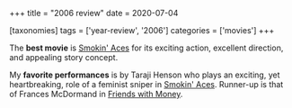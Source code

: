 +++
title = "2006 review"
date = 2020-07-04

[taxonomies]
tags = ['year-review', '2006']
categories = ['movies']
+++

The **best movie** is [Smokin' Aces] for its exciting action, excellent
direction, and appealing story concept.

My **favorite performances** is by Taraji Henson who plays an exciting,
yet heartbreaking, role of a feminist sniper in [Smokin' Aces].
Runner-up is that of Frances McDormand in [Friends with
Money].

[Friends with Money]: @/friends-with-money.md
[Smokin' Aces]: @/smokin-aces-2006.md
